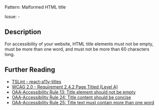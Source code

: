 Pattern: Malformed HTML title

Issue: -

## Description

For accessibility of your website, HTML title elements must not be empty, must be more than one word, and must not be more than 60 characters long.

## Further Reading

* [TSLint - react-a11y-titles](https://github.com/microsoft/tslint-microsoft-contrib/blob/master/README.md#supported-rules)
* [WCAG 2.0 - Requirement 2.4.2 Page Titled (Level A)](http://www.w3.org/TR/WCAG20/#navigation-mechanisms-title)
* [OAA-Accessibility Rule 13: Title element should not be empty](http://oaa-accessibility.org/wcag20/rule/13)
* [OAA-Accessibility Rule 24: Title content should be concise](http://oaa-accessibility.org/wcag20/rule/24)
* [OAA-Accessibility Rule 25: Title text must contain more than one word](http://oaa-accessibility.org/wcag20/rule/25)